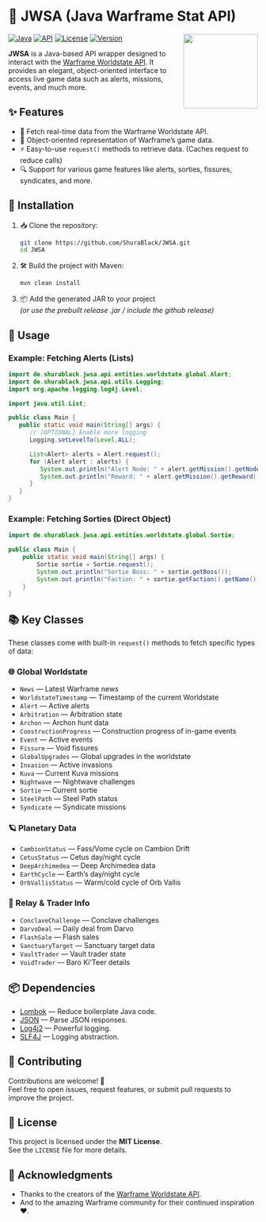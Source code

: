 [Java]: https://img.shields.io/badge/Java-rgb(235%2C%20149%2C%2042)?style=for-the-badge
[API]: https://img.shields.io/badge/API-Documentation-blue?style=for-the-badge&link=https%3A%2F%2Fdocs.warframestat.us%2F
[License]: https://img.shields.io/badge/License-MIT-white?style=for-the-badge
[Version]: https://img.shields.io/badge/Version-1.0.0-green?style=for-the-badge

# 🚀 JWSA (Java Warframe Stat API)

<img align="right" src="https://github.com/user-attachments/assets/e93c8e76-d636-470f-9b81-0e752c7b67e3" height="150" width="150">

[![Java][]][Java]
[![API][]][API]
[![License][]][License]
[![Version][]][Version]

**JWSA** is a Java-based API wrapper designed to interact with the [Warframe Worldstate API](https://docs.warframestat.us/). It provides an elegant, object-oriented interface to access live game data such as alerts, missions, events, and much more.

## ✨ Features

- 🔄 Fetch real-time data from the Warframe Worldstate API.
- 🧱 Object-oriented representation of Warframe’s game data.
- ⚡ Easy-to-use `request()` methods to retrieve data. (Caches request to reduce calls)
- 🔍 Support for various game features like alerts, sorties, fissures, syndicates, and more.

## 🔧 Installation

1. 📥 Clone the repository:
   ```bash
   git clone https://github.com/ShuraBlack/JWSA.git
   cd JWSA
   ```

2. 🛠️ Build the project with Maven:
   ```bash
   mvn clean install
   ```

3. 📦 Add the generated JAR to your project  
   _(or use the prebuilt release .jar / include the github release)_

## 🧪 Usage

### Example: Fetching Alerts (Lists)

```java
import de.shurablack.jwsa.api.entities.worldstate.global.Alert;
import de.shurablack.jwsa.api.utils.Logging;
import org.apache.logging.log4j.Level;

import java.util.List;

public class Main {
   public static void main(String[] args) {
      // [OPTIONAL] Enable more logging
      Logging.setLevelTo(Level.ALL);

      List<Alert> alerts = Alert.request();
      for (Alert alert : alerts) {
         System.out.println("Alert Node: " + alert.getMission().getNode());
         System.out.println("Reward: " + alert.getMission().getReward().getAsString());
      }
   }
}
```

### Example: Fetching Sorties (Direct Object)
```java
import de.shurablack.jwsa.api.entities.worldstate.global.Sortie;

public class Main {
    public static void main(String[] args) {
        Sortie sortie = Sortie.request();
        System.out.println("Sortie Boss: " + sortie.getBoss());
        System.out.println("Faction: " + sortie.getFaction().getName());
    }
}
```

## 📚 Key Classes

These classes come with built-in `request()` methods to fetch specific types of data:

### 🌐 Global Worldstate
- `News` — Latest Warframe news
- `WorldstateTimestamp` — Timestamp of the current Worldstate
- `Alert` — Active alerts
- `Arbitration` — Arbitration state
- `Archon` — Archon hunt data
- `ConstructionProgress` — Construction progress of in-game events
- `Event` — Active events
- `Fissure` — Void fissures
- `GlobalUpgrades` — Global upgrades in the worldstate
- `Invasion` — Active invasions
- `Kuva` — Current Kuva missions
- `Nightwave` — Nightwave challenges
- `Sortie` — Current sortie
- `SteelPath` — Steel Path status
- `Syndicate` — Syndicate missions

### 🪐 Planetary Data
- `CambionStatus` — Fass/Vome cycle on Cambion Drift
- `CetusStatus` — Cetus day/night cycle
- `DeepArchimedea` — Deep Archimedea data
- `EarthCycle` — Earth’s day/night cycle
- `OrbVallisStatus` — Warm/cold cycle of Orb Vallis

### 🚉 Relay & Trader Info
- `ConclaveChallenge` — Conclave challenges
- `DarvoDeal` — Daily deal from Darvo
- `FlashSale` — Flash sales
- `SanctuaryTarget` — Sanctuary target data
- `VaultTrader` — Vault trader state
- `VoidTrader` — Baro Ki'Teer details

## 📦 Dependencies

- [Lombok](https://projectlombok.org/) — Reduce boilerplate Java code.
- [JSON](https://github.com/stleary/JSON-java) — Parse JSON responses.
- [Log4j2](https://logging.apache.org/log4j/2.x/) — Powerful logging.
- [SLF4J](http://www.slf4j.org/) — Logging abstraction.

## 🤝 Contributing

Contributions are welcome! 🙌  
Feel free to open issues, request features, or submit pull requests to improve the project.

## 📜 License

This project is licensed under the **MIT License**.  
See the `LICENSE` file for more details.

## 🙏 Acknowledgments

- Thanks to the creators of the [Warframe Worldstate API](https://docs.warframestat.us/).
- And to the amazing Warframe community for their continued inspiration ❤️.
